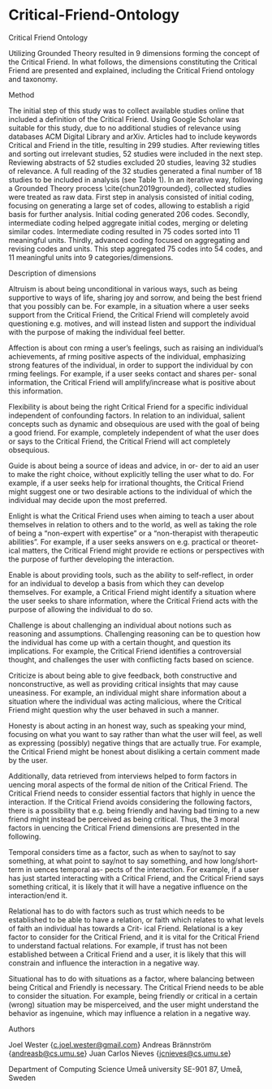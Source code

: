 # Critical-Friend-Ontology
Critical Friend Ontology

Utilizing Grounded Theory resulted in 9 dimensions forming the concept of the Critical Friend. In what follows, the dimensions constituting the Critical Friend are presented and explained, including the Critical Friend ontology and taxonomy.

Method

The initial step of this study was to collect available studies online that included a definition of the Critical Friend. Using Google Scholar was suitable for this study, due to no additional studies of relevance using databases ACM Digital Library and arXiv. Articles had to include keywords Critical and Friend in the title, resulting in 299 studies.  After reviewing titles and sorting out irrelevant studies, 52 studies were included in the next step. Reviewing abstracts of 52 studies excluded 20 studies, leaving 32 studies of relevance. A full reading of the 32 studies generated a final number of 18 studies to be included in analysis (see Table 1). In an iterative way, following a Grounded Theory process \cite{chun2019grounded}, collected studies were treated as raw data. First step in analysis consisted of initial coding, focusing on generating a large set of codes, allowing to establish a rigid basis for further analysis. Initial coding generated 206 codes. Secondly, intermediate coding helped aggregate initial codes, merging or deleting similar codes. Intermediate coding resulted in 75 codes sorted into 11 meaningful units. Thirdly, advanced coding focused on aggregating and revising codes and units. This step aggregated 75 codes into 54 codes, and 11 meaningful units into 9 categories/dimensions.


Description of dimensions

Altruism is about being unconditional in various ways, such as being supportive to ways of life, sharing joy and sorrow, and being the best friend that you possibly can be. For example, in a situation where a user seeks support from the Critical Friend, the Critical Friend will completely avoid questioning e.g. motives, and will instead listen and support the individual with the purpose of making the individual feel better.

Affection is about con rming a user’s feelings, such as raising an individual’s achievements, af rming positive aspects of the individual, emphasizing strong features of the individual, in order to support the individual by con rming feelings. For example, if a user seeks contact and shares per- sonal information, the Critical Friend will amplify/increase what is positive about this information.

Flexibility is about being the right Critical Friend for a specific individual independent of confounding factors. In relation to an individual, salient concepts such as dynamic and obsequious are used with the goal of being a good friend. For example, completely independent of what the user does or says to the Critical Friend, the Critical Friend will act completely obsequious.

Guide is about being a source of ideas and advice, in or- der to aid an user to make the right choice, without explicitly telling the user what to do. For example, if a user seeks help for irrational thoughts, the Critical Friend might suggest one or two desirable actions to the individual of which the individual may decide upon the most preferred.

Enlight is what the Critical Friend uses when aiming to teach a user about themselves in relation to others and to the world, as well as taking the role of being a “non-expert with expertise” or a “non-therapist with therapeutic abilities”. For example, if a user seeks answers on e.g. practical or theoret- ical matters, the Critical Friend might provide re ections or perspectives with the purpose of further developing the interaction.

Enable is about providing tools, such as the ability to self-reflect, in order for an individual to develop a basis from which they can develop themselves. For example, a Critical Friend might identify a situation where the user seeks to share information, where the Critical Friend acts with the purpose of allowing the individual to do so.

Challenge is about challenging an individual about notions such as reasoning and assumptions. Challenging reasoning can be to question how the individual has come up with a certain thought, and question its implications. For example, the Critical Friend identifies a controversial thought, and challenges the user with conflicting facts based on science.

Criticize is about being able to give feedback, both constructive and nonconstructive, as well as providing critical insights that may cause uneasiness. For example, an individual might share information about a situation where the individual was acting malicious, where the Critical Friend might question why the user behaved in such a manner.

Honesty is about acting in an honest way, such as speaking your mind, focusing on what you want to say rather than what the user will feel, as well as expressing (possibly) negative things that are actually true. For example, the Critical Friend might be honest about disliking a certain comment made by the user.

Additionally, data retrieved from interviews helped to form factors in uencing moral aspects of the formal de nition of the Critical Friend. The Critical Friend needs to consider essential factors that highly in uence the interaction. If the Critical Friend avoids considering the following factors, there is a possibility that e.g. being friendly and having bad timing to a new friend might instead be perceived as being critical. Thus, the 3 moral factors in uencing the Critical Friend dimensions are presented in the following.

Temporal considers time as a factor, such as when to say/not to say something, at what point to say/not to say something, and how long/short-term in uences temporal as- pects of the interaction. For example, if a user has just started interacting with a Critical Friend, and the Critical Friend says something critical, it is likely that it will have a negative influence on the interaction/end it.

Relational has to do with factors such as trust which needs to be established to be able to have a relation, or faith which relates to what levels of faith an individual has towards a Crit- ical Friend. Relational is a key factor to consider for the Critical Friend, and it is vital for the Critical Friend to understand factual relations. For example, if trust has not been established between a Critical Friend and a user, it is likely that this will constrain and influence the interaction in a negative way.

Situational has to do with situations as a factor, where balancing between being Critical and Friendly is necessary. The Critical Friend needs to be able to consider the situation. For example, being friendly or critical in a certain (wrong) situation may be misperceived, and the user might understand the behavior as ingenuine, which may influence a relation in a negative way.

Authors

Joel Wester {c.joel.wester@gmail.com}
Andreas Brännström {andreasb@cs.umu.se} 
Juan Carlos Nieves {jcnieves@cs.umu.se}

Department of Computing Science
Umeå university
SE-901 87, Umeå, Sweden

